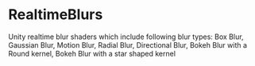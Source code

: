 # RealtimeBlurs
Unity realtime blur shaders which include following blur types:
Box Blur, Gaussian Blur, Motion Blur, Radial Blur, Directional Blur, Bokeh Blur with a Round kernel, Bokeh Blur with a star shaped kernel
